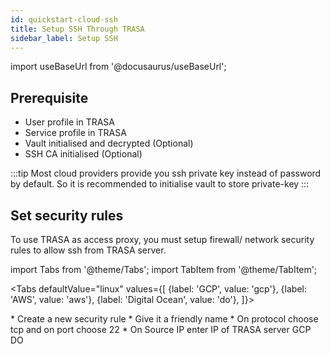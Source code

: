 ```yaml
---
id: quickstart-cloud-ssh
title: Setup SSH Through TRASA
sidebar_label: Setup SSH
---
```

import useBaseUrl from '@docusaurus/useBaseUrl';



## Prerequisite

+ User profile in TRASA
+ Service profile in TRASA
+ Vault initialised and decrypted (Optional)
+ SSH CA initialised (Optional)


:::tip
Most cloud providers provide you ssh private key instead of password by default.
So it is recommended to initialise vault to store private-key
:::


## Set security rules

To use TRASA as access proxy, you must setup firewall/ network security rules to allow ssh from TRASA server.



import Tabs from '@theme/Tabs';
import TabItem from '@theme/TabItem';

<Tabs
  defaultValue="linux"
  values={[
    {label: 'GCP', value: 'gcp'},
    {label: 'AWS', value: 'aws'},
    {label: 'Digital Ocean', value: 'do'},
  ]}>
  
<TabItem value="aws">
* Create a new security rule
* Give it a friendly name 
* On protocol choose tcp and on port choose 22
* On Source IP enter IP of TRASA server
<TabItem/>

<TabItem value="gcp">
GCP
<TabItem/>

<TabItem value="do">
DO
<TabItem/>



<Tabs/>

